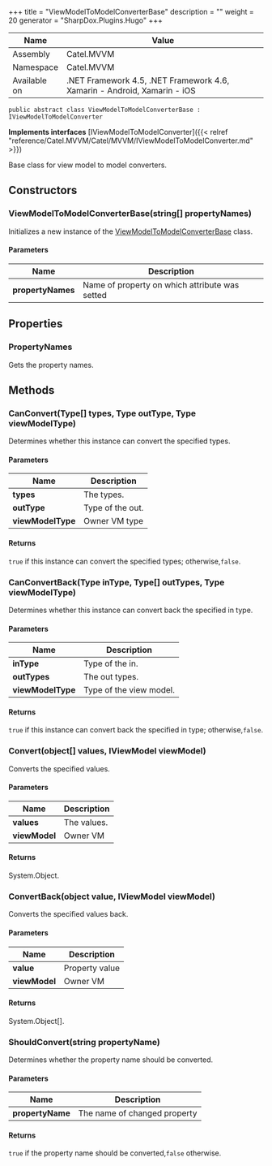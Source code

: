 

+++
title = "ViewModelToModelConverterBase" 
description = ""
weight = 20
generator = "SharpDox.Plugins.Hugo"
+++

Name|Value
---|---
Assembly|Catel.MVVM
Namespace|Catel.MVVM
Available on|.NET Framework 4.5, .NET Framework 4.6, Xamarin - Android, Xamarin - iOS

```
public abstract class ViewModelToModelConverterBase : IViewModelToModelConverter
```

**Implements interfaces**
[IViewModelToModelConverter]({{< relref "reference/Catel.MVVM/Catel/MVVM/IViewModelToModelConverter.md" >}})

Base class for view model to model converters.

## Constructors

### ViewModelToModelConverterBase(string[] propertyNames)

Initializes a new instance of the [ViewModelToModelConverterBase](#) class.

#### Parameters

Name|Description
---|---
**propertyNames**|Name of property on which attribute was setted

## Properties

### PropertyNames

Gets the property names.

## Methods

### CanConvert(Type[] types, Type outType, Type viewModelType)

Determines whether this instance can convert the specified types.

#### Parameters

Name|Description
---|---
**types**|The types.
**outType**|Type of the out.
**viewModelType**|Owner VM type

#### Returns

`true` if this instance can convert the specified types; otherwise,`false`.

### CanConvertBack(Type inType, Type[] outTypes, Type viewModelType)

Determines whether this instance can convert back the specified in type.

#### Parameters

Name|Description
---|---
**inType**|Type of the in.
**outTypes**|The out types.
**viewModelType**|Type of the view model.

#### Returns

`true` if this instance can convert back the specified in type; otherwise,`false`.

### Convert(object[] values, IViewModel viewModel)

Converts the specified values.

#### Parameters

Name|Description
---|---
**values**|The values.
**viewModel**|Owner VM

#### Returns

System.Object.

### ConvertBack(object value, IViewModel viewModel)

Converts the specified values back.

#### Parameters

Name|Description
---|---
**value**|Property value
**viewModel**|Owner VM

#### Returns

System.Object[].

### ShouldConvert(string propertyName)

Determines whether the property name should be converted.

#### Parameters

Name|Description
---|---
**propertyName**|The name of changed property

#### Returns

`true` if the property name should be converted,`false` otherwise.

